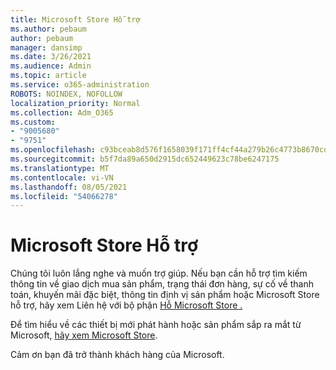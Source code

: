 ```yaml
---
title: Microsoft Store Hỗ trợ
ms.author: pebaum
author: pebaum
manager: dansimp
ms.date: 3/26/2021
ms.audience: Admin
ms.topic: article
ms.service: o365-administration
ROBOTS: NOINDEX, NOFOLLOW
localization_priority: Normal
ms.collection: Adm_O365
ms.custom:
- "9005680"
- "9751"
ms.openlocfilehash: c93bceab8d576f1658039f171ff4cf44a279b26c4773b8670cdad63f27bafbc6
ms.sourcegitcommit: b5f7da89a650d2915dc652449623c78be6247175
ms.translationtype: MT
ms.contentlocale: vi-VN
ms.lasthandoff: 08/05/2021
ms.locfileid: "54066278"
---
```

# <a name="microsoft-store-support"></a>Microsoft Store Hỗ trợ

Chúng tôi luôn lắng nghe và muốn trợ giúp. Nếu bạn cần hỗ trợ tìm kiếm thông tin về giao dịch mua sản phẩm, trạng thái đơn hàng, sự cố về thanh toán, khuyến mãi đặc biệt, thông tin định vị sản phẩm hoặc Microsoft Store hỗ trợ, hãy xem Liên hệ với bộ phận [Hỗ Microsoft Store .](https://support.microsoft.com/account-billing/contact-microsoft-store-support-4f615f2a-6bbd-fd69-6695-ae213d63eef0)

Để tìm hiểu về các thiết bị mới phát hành hoặc sản phẩm sắp ra mắt từ Microsoft, [hãy xem Microsoft Store](https://www.microsoft.com/?ql=1).

Cảm ơn bạn đã trở thành khách hàng của Microsoft.